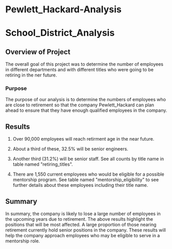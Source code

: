 # Pewlett_Hackard-Analysis

# School_District_Analysis

## Overview of Project

The overall goal of this project was to determine the number of employees in different departments and with different titles who were going to be retiring in the ner future. 

### Purpose

The purpose of our analysis is to determine the numbers of employees who are close to retirement so that the company Pewlett_Hackard can plan ahead to ensure that they have enough qualified employees in the company.  
 

## Results

1. Over 90,000 employees will reach retirment age in the near future. 

2. About a third of these, 32.5% will be senior engineers. 

3. Another third (31.2%) will be senior staff. See all counts by title name in table named "retiring_titles".
	
4. There are 1,550 current employees who would be eligible for a possible mentorship program. See table named "mentorship_eligibility" to see further details about these employees including their title name. 


## Summary
In summary, the company is likely to lose a large number of employees in the upcoming years due to retirement. The above results highlight the positions that will be most affected. A large proportion of those nearing retirement currently hold senior positions in the company. These results will help the company approach employees who may be eligible to serve in a mentorship role. 

